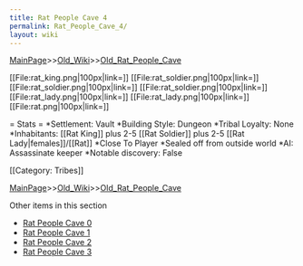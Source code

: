```yaml
---
title: Rat People Cave 4
permalink: Rat_People_Cave_4/
layout: wiki
---
```


[MainPage](/keeperrl_wiki/ "wikilink")>>[Old_Wiki](/keeperrl_wiki/Old_Wiki "wikilink")>>[Old_Rat_People_Cave](/keeperrl_wiki/Old_Rat_People_Cave "wikilink")

[[File:rat_king.png|100px|link=]]
[[File:rat_soldier.png|100px|link=]]
[[File:rat_soldier.png|100px|link=]]
[[File:rat_soldier.png|100px|link=]]
[[File:rat_lady.png|100px|link=]]
[[File:rat_lady.png|100px|link=]]
[[File:rat.png|100px|link=]]

= Stats =
*Settlement: Vault
*Building Style: Dungeon
*Tribal Loyalty: None
*Inhabitants: [[Rat King]] plus 2-5 [[Rat Soldier]] plus 2-5 [[Rat Lady|females]]/[[Rat]]
*Close To Player
*Sealed off from outside world
*AI: Assassinate keeper
*Notable discovery: False

[[Category: Tribes]]

[MainPage](/keeperrl_wiki/ "wikilink")>>[Old_Wiki](/keeperrl_wiki/Old_Wiki "wikilink")>>[Old_Rat_People_Cave](/keeperrl_wiki/Old_Rat_People_Cave "wikilink")

Other items in this section
-    [Rat People Cave 0](/keeperrl_wiki/Rat_People_Cave_0 "wikilink")
-    [Rat People Cave 1](/keeperrl_wiki/Rat_People_Cave_1 "wikilink")
-    [Rat People Cave 2](/keeperrl_wiki/Rat_People_Cave_2 "wikilink")
-    [Rat People Cave 3](/keeperrl_wiki/Rat_People_Cave_3 "wikilink")
